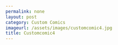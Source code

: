 ```yaml
---
permalink: none
layout: post
category: Custom Comics
imageurl: /assets/images/customcomic4.jpg
title: Customcomic4
---
```

